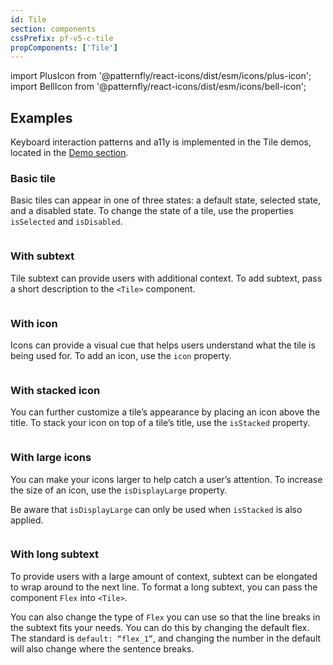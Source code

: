 ```yaml
---
id: Tile
section: components
cssPrefix: pf-v5-c-tile
propComponents: ['Tile']
---
```


import PlusIcon from '@patternfly/react-icons/dist/esm/icons/plus-icon';
import BellIcon from '@patternfly/react-icons/dist/esm/icons/bell-icon';

## Examples

Keyboard interaction patterns and a11y is implemented in the Tile demos, located in the [Demo section](/components/tile/react-demos).

### Basic tile
Basic tiles can appear in one of three states: a default state, selected state, and a disabled state. To change the state of a tile, use the properties `isSelected` and `isDisabled`.
```ts file="./TileBasic.tsx"
```

### With subtext 
Tile subtext can provide users with additional context. To add subtext, pass a short description to the `<Tile>` component. 
```ts file="./TileWithSubtext.tsx"
```

### With icon
Icons can provide a visual cue that helps users understand what the tile is being used for. To add an icon, use the `icon` property.
```ts file="./TileWithIcon.tsx"
```

### With stacked icon
You can further customize a tile’s appearance by placing an icon above the title. To stack your icon on top of a tile’s title, use the `isStacked` property.
```ts file="./TileStacked.tsx"
```

### With large icons
You can make your icons larger to help catch a user’s attention. To increase the size of an icon, use the  `isDisplayLarge` property. 

Be aware that `isDisplayLarge` can only be used when  `isStacked` is also applied. 
```ts file="./TileStackedWithLargeIcons.tsx"
```

### With long subtext
To provide users with a large amount of context, subtext can be elongated to wrap around to the next line. To format a long subtext, you can pass the component `Flex` into `<Tile>`. 

You can also change the type of `Flex` you can use so that the line breaks in the subtext fits your needs. You can do this by changing the default flex. The standard is `default: “flex_1”`, and changing the number in the default will also change where the sentence breaks.
```ts file="./TileWithExtraContent.tsx"
```
